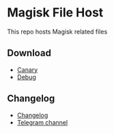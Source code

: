 # Magisk File Host

This repo hosts Magisk related files

## Download

- [Canary](https://gh.api.99988866.xyz/https://raw.githubusercontent.com/HuskyDG/magisk-files/main/app-release.apk)
- [Debug](https://gh.api.99988866.xyz/https://raw.githubusercontent.com/HuskyDG/magisk-files/main/app-release.apk)

## Changelog

- [Changelog](https://github.com/HuskyDG/magisk-files/blob/main/note.md)
- [Telegram channel](https://t.me/HuskyDG)
